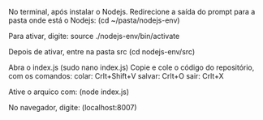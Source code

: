 No terminal, após instalar o Nodejs.
Redirecione a saída do prompt para a pasta onde está o Nodejs:
(cd ~/pasta/nodejs-env)

Para ativar, digite:
source ./nodejs-env/bin/activate

Depois de ativar, entre na pasta src
(cd nodejs-env/src)

Abra o index.js
(sudo nano index.js)
Copie e cole o código do repositório, com os comandos:
colar: Crlt+Shift+V
salvar: Crlt+O
sair: Crlt+X

Ative o arquico com:
(node index.js)

No navegador, digite:
(localhost:8007)
